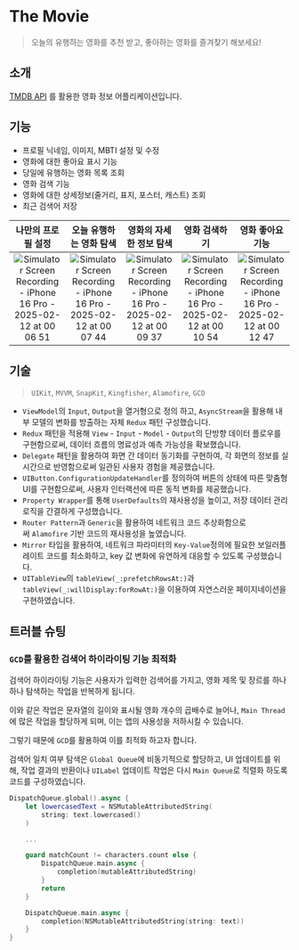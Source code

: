 # The Movie
> 오늘의 유행하는 영화를 추천 받고, 좋아하는 영화를 즐겨찾기 해보세요!

## 소개
[TMDB API](https://developer.themoviedb.org/docs/getting-started) 를 활용한 영화 정보 어플리케이션입니다.

## 기능
- 프로필 닉네임, 이미지, MBTI 설정 및 수정
- 영화에 대한 좋아요 표시 기능
- 당일에 유행하는 영화 목록 조회
- 영화 검색 기능
- 영화에 대한 상세정보(줄거리, 표지, 포스터, 캐스트) 조회
- 최근 검색어 저장

나만의 프로필 설정 | 오늘 유행하는 영화 탐색 | 영화의 자세한 정보 탐색 | 영화 검색하기 | 영화 좋아요 기능
|:----------:|:----------:|:----------:|:----------:|:----------:|
![Simulator Screen Recording - iPhone 16 Pro - 2025-02-12 at 00 06 51](https://github.com/user-attachments/assets/7c2de057-906b-4ecd-9fc4-6ad349616717) | ![Simulator Screen Recording - iPhone 16 Pro - 2025-02-12 at 00 07 44](https://github.com/user-attachments/assets/30d3f8c6-6bf1-4ae4-906e-258866e586e1) | ![Simulator Screen Recording - iPhone 16 Pro - 2025-02-12 at 00 09 37](https://github.com/user-attachments/assets/671eb5f6-beb3-45e9-b142-6d5f264f46f9) | ![Simulator Screen Recording - iPhone 16 Pro - 2025-02-12 at 00 10 54](https://github.com/user-attachments/assets/e3a04503-3c96-4a3b-966c-5d813265a26e) | ![Simulator Screen Recording - iPhone 16 Pro - 2025-02-12 at 00 12 47](https://github.com/user-attachments/assets/278439e1-508a-4575-b182-6444cdb2e084)


## 기술
> `UIKit`, `MVVM`, `SnapKit`, `Kingfisher`, `Alamofire`, `GCD`
- `ViewModel`의 `Input`, `Output`을 열거형으로 정의 하고, `AsyncStream`을 활용해 내부 모델의 변화를 방출하는 자체 `Redux` 패턴 구성했습니다.
- `Redux` 패턴을 적용해 `View` - `Input` - `Model` - `Output`의 단방향 데이터 플로우를 구현함으로써, 데이터 흐름의 명료성과 예측 가능성을 확보했습니다.
- `Delegate` 패턴을 활용하여 화면 간 데이터 동기화를 구현하여, 각 화면의 정보를 실시간으로 반영함으로써 일관된 사용자 경험을 제공했습니다.
- `UIButton.ConfigurationUpdateHandler`를 정의하여 버튼의 상태에 따른 맞춤형 UI를 구현함으로써, 사용자 인터랙션에 따른 동적 변화를 제공했습니다.
- `Property Wrapper`를 통해 `UserDefaults`의 재사용성을 높이고, 저장 데이터 관리 로직을 간결하게 구성했습니다.
- `Router Pattern`과 `Generic`을 활용하여 네트워크 코드 추상화함으로써 `Alamofire` 기반 코드의 재사용성을 높였습니다.
- `Mirror` 타입을 활용하여, 네트워크 파라미터의 `Key-Value`정의에 필요한 보일러플레이트 코드를 최소화하고, key 값 변화에 유연하게 대응할 수 있도록 구성했습니다.
- `UITableView`의 `tableView(_:prefetchRowsAt:)`과 `tableView(_:willDisplay:forRowAt:)`을 이용하여 자연스러운 페이지네이션을 구현하였습니다.


## 트러블 슈팅
### `GCD`를 활용한 검색어 하이라이팅 기능 최적화
검색어 하이라이팅 기능은 사용자가 입력한 검색어를 가지고, 영화 제목 및 장르를 하나하나 탐색하는 작업을 반복하게 됩니다.

이와 같은 작업은 문자열의 길이와 표시될 영화 개수의 곱배수로 늘어나, `Main Thread`에 많은 작업을 할당하게 되며, 이는 앱의 사용성을 저하시킬 수 있습니다.

그렇기 때문에 `GCD`를 활용하여 이를 최적화 하고자 합니다.

검색어 일치 여부 탐색은 `Global Queue`에 비동기적으로 할당하고, UI 업데이트를 위해, 작업 결과의 반환이나 `UILabel` 업데이트 작업은 다시 `Main Queue`로 직렬화 하도록 코드를 구성하였습니다.
```Swift
DispatchQueue.global().async {
	let lowercasedText = NSMutableAttributedString(
		string: text.lowercased()
	)

	...

	guard matchCount != characters.count else {
		DispatchQueue.main.async {
			completion(mutableAttributedString)
		}
		return
	}

	DispatchQueue.main.async {
		completion(NSMutableAttributedString(string: text))
	}
}
```
